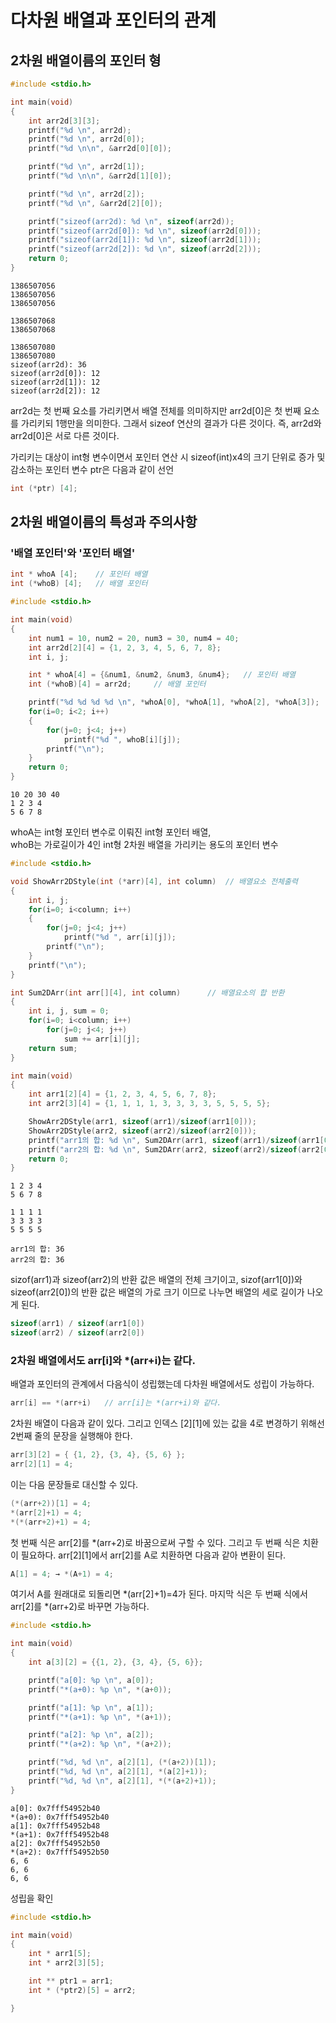 # 다차원 배열과 포인터의 관계  

## 2차원 배열이름의 포인터 형  

```c
#include <stdio.h>

int main(void)
{
    int arr2d[3][3];
    printf("%d \n", arr2d);
    printf("%d \n", arr2d[0]);
    printf("%d \n\n", &arr2d[0][0]);

    printf("%d \n", arr2d[1]);
    printf("%d \n\n", &arr2d[1][0]);

    printf("%d \n", arr2d[2]);
    printf("%d \n", &arr2d[2][0]);

    printf("sizeof(arr2d): %d \n", sizeof(arr2d));
    printf("sizeof(arr2d[0]): %d \n", sizeof(arr2d[0]));
    printf("sizeof(arr2d[1]): %d \n", sizeof(arr2d[1]));
    printf("sizeof(arr2d[2]): %d \n", sizeof(arr2d[2]));
    return 0;
}
```
```
1386507056 
1386507056 
1386507056 

1386507068 
1386507068 

1386507080 
1386507080 
sizeof(arr2d): 36 
sizeof(arr2d[0]): 12 
sizeof(arr2d[1]): 12 
sizeof(arr2d[2]): 12 
```
arr2d는 첫 번째 요소를 가리키면서 배열 전체를 의미하지만 arr2d[0]은 첫 번째 요소를 가리키되 1행만을 의미한다. 그래서 sizeof 연산의 결과가 다른 것이다. 즉, arr2d와 arr2d[0]은 서로 다른 것이다.  


가리키는 대상이 int형 변수이면서 포인터 연산 시 sizeof(int)x4의 크기 단위로 증가 및 감소하는 포인터 변수 ptr은 다음과 같이 선언  
```c
int (*ptr) [4];
```    

## 2차원 배열이름의 특성과 주의사항  

### '배열 포인터'와 '포인터 배열'  

```c
int * whoA [4];    // 포인터 배열
int (*whoB) [4];   // 배열 포인터  
```

```c
#include <stdio.h>

int main(void)
{
    int num1 = 10, num2 = 20, num3 = 30, num4 = 40;
    int arr2d[2][4] = {1, 2, 3, 4, 5, 6, 7, 8};
    int i, j;

    int * whoA[4] = {&num1, &num2, &num3, &num4};   // 포인터 배열
    int (*whoB)[4] = arr2d;     // 배열 포인터

    printf("%d %d %d %d \n", *whoA[0], *whoA[1], *whoA[2], *whoA[3]);
    for(i=0; i<2; i++)
    {
        for(j=0; j<4; j++)
            printf("%d ", whoB[i][j]);
        printf("\n");
    }
    return 0;
}
```

```
10 20 30 40 
1 2 3 4 
5 6 7 8 
```
whoA는 int형 포인터 변수로 이뤄진 int형 포인터 배열,  
whoB는 가로길이가 4인 int형 2차원 배열을 가리키는 용도의 포인터 변수  

```c
#include <stdio.h>

void ShowArr2DStyle(int (*arr)[4], int column)  // 배열요소 전체출력
{
    int i, j;
    for(i=0; i<column; i++)
    {
        for(j=0; j<4; j++)
            printf("%d ", arr[i][j]);
        printf("\n");
    }
    printf("\n");
}

int Sum2DArr(int arr[][4], int column)      // 배열요소의 합 반환
{
    int i, j, sum = 0;
    for(i=0; i<column; i++)
        for(j=0; j<4; j++)
            sum += arr[i][j];
    return sum;
}

int main(void)
{
    int arr1[2][4] = {1, 2, 3, 4, 5, 6, 7, 8};
    int arr2[3][4] = {1, 1, 1, 1, 3, 3, 3, 3, 5, 5, 5, 5};

    ShowArr2DStyle(arr1, sizeof(arr1)/sizeof(arr1[0]));
    ShowArr2DStyle(arr2, sizeof(arr2)/sizeof(arr2[0]));
    printf("arr1의 합: %d \n", Sum2DArr(arr1, sizeof(arr1)/sizeof(arr1[0])));
    printf("arr2의 합: %d \n", Sum2DArr(arr2, sizeof(arr2)/sizeof(arr2[0])));
    return 0;
}
```

```
1 2 3 4 
5 6 7 8 

1 1 1 1 
3 3 3 3 
5 5 5 5 

arr1의 합: 36 
arr2의 합: 36 
```

sizof(arr1)과 sizeof(arr2)의 반환 값은 배열의 전체 크기이고, sizof(arr1[0])와 sizeof(arr2[0])의 반환 값은 배열의 가로 크기 이므로 나누면 배열의 세로 길이가 나오게 된다.  
```c
sizeof(arr1) / sizeof(arr1[0])
sizeof(arr2) / sizeof(arr2[0])
```  

### 2차원 배열에서도 arr[i]와 *(arr+i)는 같다.  

배열과 포인터의 관계에서 다음식이 성립했는데 다차원 배열에서도 성립이 가능하다.  
```c
arr[i] == *(arr+i)   // arr[i]는 *(arr+i)와 같다.
```  

2차원 배열이 다음과 같이 있다. 그리고 인덱스 [2][1]에 있는 값을 4로 변경하기 위해선 2번째 줄의 문장을 실행해야 한다.  
```c
arr[3][2] = { {1, 2}, {3, 4}, {5, 6} };
arr[2][1] = 4;
```  
이는 다음 문장들로 대신할 수 있다.  
```c
(*(arr+2))[1] = 4; 
*(arr[2]+1) = 4;
*(*(arr+2)+1) = 4;
```
첫 번째 식은 arr[2]를 *(arr+2)로 바꿈으로써 구할 수 있다. 그리고 두 번째 식은 치환이 필요하다. arr[2][1]에서 arr[2]를 A로 치환하면 다음과 같아 변환이 된다.  
```c
A[1] = 4; → *(A+1) = 4;
```
여기서 A를 원래대로 되돌리면 *(arr[2]+1)=4가 된다. 마지막 식은 두 번째 식에서 arr[2]를 *(arr+2)로 바꾸면 가능하다.  

```c
#include <stdio.h>

int main(void)
{
    int a[3][2] = {{1, 2}, {3, 4}, {5, 6}};

    printf("a[0]: %p \n", a[0]);
    printf("*(a+0): %p \n", *(a+0));

    printf("a[1]: %p \n", a[1]);
    printf("*(a+1): %p \n", *(a+1));

    printf("a[2]: %p \n", a[2]);
    printf("*(a+2): %p \n", *(a+2));

    printf("%d, %d \n", a[2][1], (*(a+2))[1]);
    printf("%d, %d \n", a[2][1], *(a[2]+1));
    printf("%d, %d \n", a[2][1], *(*(a+2)+1));
}
```
```
a[0]: 0x7fff54952b40 
*(a+0): 0x7fff54952b40 
a[1]: 0x7fff54952b48 
*(a+1): 0x7fff54952b48 
a[2]: 0x7fff54952b50 
*(a+2): 0x7fff54952b50 
6, 6 
6, 6 
6, 6 
```
성립을 확인   

```c
#include <stdio.h>

int main(void)
{
    int * arr1[5];
    int * arr2[3][5];

    int ** ptr1 = arr1;
    int * (*ptr2)[5] = arr2;

}
```